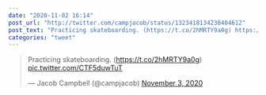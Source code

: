 ```yaml
---
date: "2020-11-02 16:14"
post_url: "http://twitter.com/campjacob/status/1323418134238404612"
post_text: "Practicing skateboarding. (https://t.co/2hMRTY9a0g) https://t.co/CTF5duwTuT"
categories: "tweet"
---
```


<blockquote class="twitter-tweet"><p lang="en" dir="ltr">Practicing skateboarding. (<a href="https://t.co/2hMRTY9a0g">https://t.co/2hMRTY9a0g</a>) <a href="https://t.co/CTF5duwTuT">pic.twitter.com/CTF5duwTuT</a></p>&mdash; Jacob Campbell (@campjacob) <a href="https://twitter.com/campjacob/status/1323418134238404612?ref_src=twsrc%5Etfw">November 3, 2020</a></blockquote> <script async src="https://platform.twitter.com/widgets.js" charset="utf-8"></script> 
